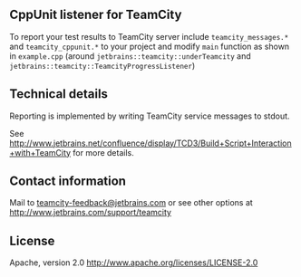 CppUnit listener for TeamCity
-----------------------------

To report your test results to TeamCity server include `teamcity_messages.*` and `teamcity_cppunit.*`
to your project and modify `main` function as shown in `example.cpp`
(around `jetbrains::teamcity::underTeamcity` and `jetbrains::teamcity::TeamcityProgressListener`)

Technical details
-----------------

Reporting is implemented by writing TeamCity service messages to stdout.

See http://www.jetbrains.net/confluence/display/TCD3/Build+Script+Interaction+with+TeamCity for more details.

Contact information
-------------------

Mail to teamcity-feedback@jetbrains.com or see other options at http://www.jetbrains.com/support/teamcity

License
-------

Apache, version 2.0
http://www.apache.org/licenses/LICENSE-2.0
